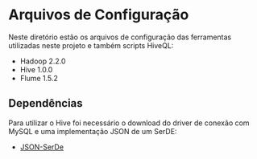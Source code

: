 # Arquivos de Configuração


Neste diretório estão os arquivos de configuração das ferramentas utilizadas neste projeto e também scripts HiveQL:

* Hadoop 2.2.0
* Hive 1.0.0
* Flume 1.5.2


## Dependências


Para utilizar o Hive foi necessário o download do driver de conexão com MySQL e uma implementação JSON de um SerDE:

* [JSON-SerDe](https://github.com/rcongiu/Hive-JSON-Serde)
